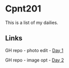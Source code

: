 # Cpnt201
This is a list of my dailies.

## Links
GH repo - photo edit -  [Day 1](https://github.com/nozky/cpnt201-dailies/tree/master/cpnt201-day1-image%20editing)

GH repo - image opt -  [Day 2](https://github.com/nozky/cpnt201-dailies/tree/master/cpnt201-day1-image%20editing/wevp)